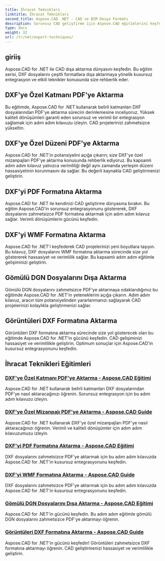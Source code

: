 ```yaml
---
title: İhracat Teknikleri
linktitle: İhracat Teknikleri
second_title: Aspose.CAD .NET - CAD ve BIM Dosya Formatı
description: Sorunsuz CAD geliştirme için Aspose.CAD eğitimlerini keşfedin. DXF dosyalarını zahmetsizce çeşitli formatlara aktarmak için etkili teknikleri öğrenin.
type: docs
weight: 32
url: /tr/net/export-techniques/
---
```



## giriiş

Aspose.CAD for .NET ile CAD dışa aktarma dünyasını keşfedin. Bu eğitim serisi, DXF dosyalarını çeşitli formatlara dışa aktarmaya yönelik kusursuz entegrasyon ve etkili teknikler konusunda size rehberlik eder.

## DXF'ye Özel Katmanı PDF'ye Aktarma

Bu eğitimde, Aspose.CAD for .NET kullanarak belirli katmanları DXF dosyalarından PDF'ye aktarma sürecini derinlemesine inceliyoruz. Yüksek kaliteli dönüşümleri garanti eden sorunsuz ve verimli bir entegrasyon sağlamak için adım adım kılavuzu izleyin. CAD projelerinizi zahmetsizce yükseltin.

## DXF'ye Özel Düzeni PDF'ye Aktarma

Aspose.CAD for .NET'in potansiyelini açığa çıkarın; size DXF'ye özel mizanpajları PDF'ye aktarma konusunda rehberlik ediyoruz. Bu kapsamlı adım adım kılavuz yalnızca verimliliği değil aynı zamanda yerleşim düzeni hassasiyetinin korunmasını da sağlar. Bu değerli kaynakla CAD geliştirmenizi geliştirin.

## DXF'yi PDF Formatına Aktarma

Aspose.CAD for .NET ile kendinizi CAD geliştirme dünyasına bırakın. Bu eğitim Aspose.CAD'in sorunsuz entegrasyonunu göstererek, DXF dosyalarını zahmetsizce PDF formatına aktarmak için adım adım kılavuz sağlar. Verimli dönüşümlerin gücünü keşfedin.

## DXF'yi WMF Formatına Aktarma

Aspose.CAD for .NET'i keşfederek CAD projelerinizi yeni boyutlara taşıyın. Bu kılavuz, DXF dosyalarını WMF formatına aktarma sürecinde size yol göstererek hassasiyet ve verimlilik sağlar. Bu kapsamlı adım adım eğitimle gelişiminizi geliştirin.

## Gömülü DGN Dosyalarını Dışa Aktarma

Gömülü DGN dosyalarını zahmetsizce PDF'ye aktarmaya odaklandığımız bu eğitimde Aspose.CAD for .NET'in yeteneklerini açığa çıkarın. Adım adım kılavuz, aracın tüm potansiyelinden yararlanmanızı sağlayarak CAD projelerinizi kolaylıkla geliştirmenizi sağlar.

## Görüntüleri DXF Formatına Aktarma

Görüntüleri DXF formatına aktarma sürecinde size yol gösterecek olan bu eğitimde Aspose.CAD for .NET'in gücünü keşfedin. CAD gelişiminizi hassasiyet ve verimlilikle geliştirin. Optimum sonuçlar için Aspose.CAD'in kusursuz entegrasyonunu keşfedin.
## İhracat Teknikleri Eğitimleri
### [DXF'ye Özel Katmanı PDF'ye Aktarma - Aspose.CAD Eğitimi](./exporting-dxf-specific-layer-to-pdf/)
Aspose.CAD for .NET kullanarak belirli katmanları DXF dosyalarından PDF'ye nasıl aktaracağınızı öğrenin. Sorunsuz entegrasyon için bu adım adım kılavuzu izleyin.
### [DXF'ye Özel Mizanpajı PDF'ye Aktarma - Aspose.CAD Guide](./exporting-dxf-specific-layout-to-pdf/)
Aspose.CAD for .NET kullanarak DXF'ye özel mizanpajları PDF'ye nasıl aktaracağınızı öğrenin. Verimli ve kaliteli dönüşümler için adım adım kılavuzumuzu izleyin.
### [DXF'yi PDF Formatına Aktarma - Aspose.CAD Eğitimi](./exporting-dxf-to-pdf-format/)
DXF dosyalarını zahmetsizce PDF'ye aktarmak için bu adım adım kılavuzda Aspose.CAD for .NET'in kusursuz entegrasyonunu keşfedin.
### [DXF'yi WMF Formatına Aktarma - Aspose.CAD Guide](./exporting-dxf-to-wmf-format/)
DXF dosyalarını zahmetsizce PDF'ye aktarmak için bu adım adım kılavuzda Aspose.CAD for .NET'in kusursuz entegrasyonunu keşfedin.
### [Gömülü DGN Dosyalarını Dışa Aktarma - Aspose.CAD Eğitimi](./exporting-embedded-dgn-files/)
Aspose.CAD for .NET'in gücünü keşfedin. Bu adım adım eğitimle gömülü DGN dosyalarını zahmetsizce PDF'ye aktarmayı öğrenin.
### [Görüntüleri DXF Formatına Aktarma - Aspose.CAD Guide](./exporting-images-to-dxf-format/)
Aspose.CAD for .NET'in gücünü keşfedin! Görüntüleri zahmetsizce DXF formatına aktarmayı öğrenin. CAD geliştirmenizi hassasiyet ve verimlilikle geliştirin.